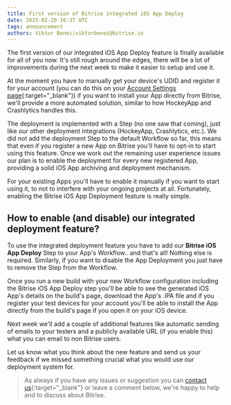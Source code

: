```yaml
---
title: First version of Bitrise integrated iOS App Deploy
date: 2015-02-20 16:37 UTC
tags: announcement
authors: Viktor Benei|viktorbenei@bitrise.io
---
```


The first version of our integrated iOS App Deploy
feature is finally available for all of you now.
It's still rough around the edges, there will be
a lot of improvements during the next week to make it
easier to setup and use it.

At the moment you have to manually get your device's
UDID and register it for your account (you can
do this on your [Account Settings page](https://www.bitrise.io/me/profile){:target="_blank"}) if you want to install your App directly from
Bitrise, we'll provide a more automated
solution, similar to how HockeyApp and Crashlytics
handles this.

The deployment is implemented with a Step (no one saw that coming),
just like our other deployment integrations (HockeyApp, Crashlytics, etc.).
We did not add the deployment Step to the default Workflow so far,
this means that even if you register a new App on Bitrise you'll have to opt-in
to start using this feature. Once we work out the remaining
user experience issues our plan is to enable the deployment
for every new registered App, providing a solid
iOS App archiving and deployment mechanism.

For your existing Apps you'll have to enable it manually if you
want to start using it, to not to interfere with your
ongoing projects at all. Fortunately, enabling the
Bitrise iOS App Deployment feature is really simple.


## How to enable (and disable) our integrated deployment feature?

To use the integrated deployment feature you have to
add our **Bitrise iOS App Deploy** Step to your
App's Workflow.. and that's all! Nothing else is required.
Similarly, if you want to disable the App Deployment you just have to
remove the Step from the Workflow.

Once you run a new build with your new Workflow configuration
including the Bitrise iOS App Deploy step you'll be able
to see the generated iOS App's details on the build's page,
download the App's .IPA file
and if you register your test devices for your account
you'll be able to install the App directly from the build's
page if you open it on your iOS device.

Next week we'll add a couple of additional features
like automatic sending of emails to your testers and
a publicly available URL (if you enable this) what
you can email to non Bitrise users.

Let us know what you think about the new feature
and send us your feedback if we missed something crucial
what you would use our deployment system for.

> As always if you have any issues or suggestion
> you can [contact us](http://www.bitrise.io/contact?utm_source=blog&utm_medium=blog&utm_campaign=bitrise){:target="_blank"}
> or leave a comment below,
> we're happy to help
> and to discuss about Bitrise.